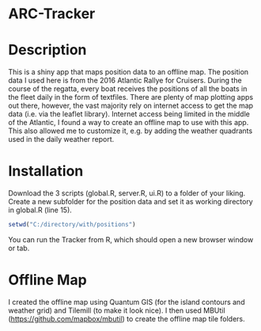 # ARC-Tracker
# Description
This is a shiny app that maps position data to an offline map. The position data I used here is from the 2016 Atlantic Rallye for Cruisers. During the course of the regatta, every boat receives the positions of all the boats in the fleet daily in the form of textfiles. There are plenty of map plotting apps out there, however, the vast majority rely on internet access to get the map data (i.e. via the leaflet library). Internet access being limited in the middle of the Atlantic, I found a way to create an offline map to use with this app. This also allowed me to customize it, e.g. by adding the weather quadrants used in the daily weather report. 

# Installation
Download the 3 scripts (global.R, server.R, ui.R) to a folder of your liking. Create a new subfolder for the position data and set it as working directory in global.R (line 15). 
```R
setwd("C:/directory/with/positions")
```
You can run the Tracker from R, which should open a new browser window or tab.

# Offline Map
I created the offline map using Quantum GIS (for the island contours and weather grid) and Tilemill (to make it look nice). I then used MBUtil (<https://github.com/mapbox/mbutil>) to create the offline map tile folders. 
